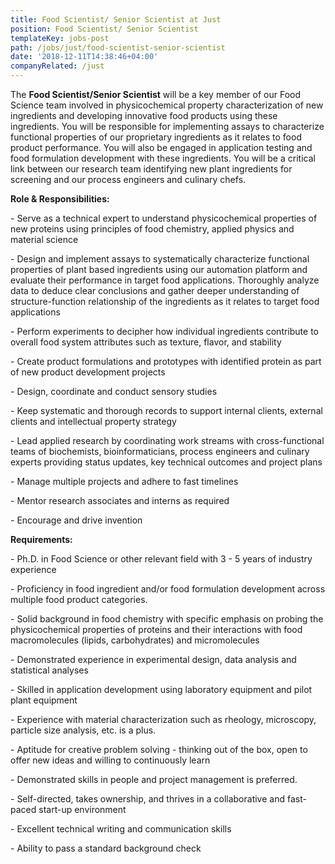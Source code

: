 ```yaml
---
title: Food Scientist/ Senior Scientist at Just
position: Food Scientist/ Senior Scientist
templateKey: jobs-post
path: /jobs/just/food-scientist-senior-scientist
date: '2018-12-11T14:38:46+04:00'
companyRelated: /just
---
```

The **Food Scientist/Senior Scientist** will be a key member of our Food Science team involved in physicochemical property characterization of new ingredients and developing innovative food products using these ingredients. You will be responsible for implementing assays to characterize functional properties of our proprietary ingredients as it relates to food product performance. You will also be engaged in application testing and food formulation development with these ingredients.  You will be a critical link between our research team identifying new plant ingredients for screening and our process engineers and culinary chefs.



**Role & Responsibilities:**

\- Serve as a technical expert to understand physicochemical properties of new proteins using principles of food chemistry, applied physics and material science

\- Design and implement assays to systematically characterize functional properties of plant based ingredients using our automation platform and evaluate their performance in target food applications. Thoroughly analyze data to deduce clear conclusions and gather deeper understanding of structure-function relationship of the ingredients as it relates to target food applications

\- Perform experiments to decipher how individual ingredients contribute to overall food system attributes such as texture, flavor, and stability

\- Create product formulations and prototypes with identified protein as part of new product development projects

\- Design, coordinate and conduct sensory studies

\- Keep systematic and thorough records to support internal clients, external clients and intellectual property strategy  

\- Lead applied research by coordinating work streams with cross-functional teams of biochemists, bioinformaticians, process engineers and culinary experts providing status updates, key technical outcomes and project plans

\- Manage multiple projects and adhere to fast timelines

\- Mentor research associates and interns as required

\- Encourage and drive invention



**Requirements:**

\- Ph.D. in Food Science or other relevant field with 3 - 5 years of industry experience

\- Proficiency in food ingredient and/or food formulation development across multiple food product categories.

\- Solid background in food chemistry with specific emphasis on probing the physicochemical properties of proteins and their interactions with food macromolecules (lipids, carbohydrates) and micromolecules

\- Demonstrated experience in experimental design, data analysis and statistical analyses

\- Skilled in application development using laboratory equipment and pilot plant equipment

\- Experience with material characterization such as rheology, microscopy, particle size analysis, etc. is a plus.

\- Aptitude for creative problem solving - thinking out of the box, open to offer new ideas and willing to continuously learn

\- Demonstrated skills in people and project management is preferred.

\- Self-directed, takes ownership, and thrives in a collaborative and fast-paced start-up environment

\- Excellent technical writing and communication skills

\- Ability to pass a standard background check
